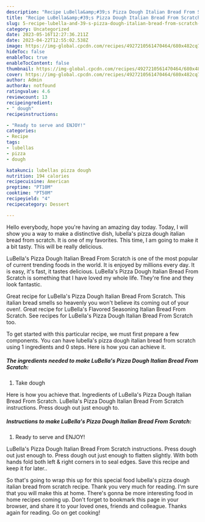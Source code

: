 ```yaml
---
description: "Recipe LuBella&amp;#39;s Pizza Dough Italian Bread From Scratch yang Delicious}"
title: "Recipe LuBella&amp;#39;s Pizza Dough Italian Bread From Scratch yang Delicious}"
slug: 5-recipe-lubella-and-39-s-pizza-dough-italian-bread-from-scratch-yang-delicious
category: Uncategorized
date: 2023-05-16T12:27:36.211Z
date: 2023-04-22T12:55:02.538Z
image: https://img-global.cpcdn.com/recipes/4927210561470464/680x482cq70/lubellas-pizza-dough-italian-bread-from-scratch-recipe-main-photo.jpg
hideToc: false
enableToc: true
enableTocContent: false
thumbnail: https://img-global.cpcdn.com/recipes/4927210561470464/680x482cq70/lubellas-pizza-dough-italian-bread-from-scratch-recipe-main-photo.jpg
cover: https://img-global.cpcdn.com/recipes/4927210561470464/680x482cq70/lubellas-pizza-dough-italian-bread-from-scratch-recipe-main-photo.jpg
author: Admin
authorAv: notfound
ratingvalue: 4.6
reviewcount: 13
recipeingredient:
- " dough"
recipeinstructions:

- "Ready to serve and ENJOY!"
categories:
- Recipe
tags:
- lubellas
- pizza
- dough

katakunci: lubellas pizza dough 
nutrition: 194 calories
recipecuisine: American
preptime: "PT10M"
cooktime: "PT50M"
recipeyield: "4"
recipecategory: Dessert

---
```



Hello everybody, hope you're having an amazing day today. Today, I will show you a way to make a distinctive dish, lubella&#39;s pizza dough italian bread from scratch. It is one of my favorites. This time, I am going to make it a bit tasty. This will be really delicious.

LuBella&#39;s Pizza Dough Italian Bread From Scratch is one of the most popular of current trending foods in the world. It is enjoyed by millions every day. It is easy, it's fast, it tastes delicious. LuBella&#39;s Pizza Dough Italian Bread From Scratch is something that I have loved my whole life. They're fine and they look fantastic.

Great recipe for LuBella&#39;s Pizza Dough Italian Bread From Scratch. This italian bread smells so heavenly you won&#39;t believe its coming out of your oven!. Great recipe for LuBella&#39;s Flavored Seasoning Italian Bread From Scratch. See recipes for LuBella&#39;s Pizza Dough Italian Bread From Scratch too.


To get started with this particular recipe, we must first prepare a few components. You can have lubella&#39;s pizza dough italian bread from scratch using 1 ingredients and 0 steps. Here is how you can achieve it.

<!--inarticleads1-->

##### The ingredients needed to make LuBella&#39;s Pizza Dough Italian Bread From Scratch:

1. Take  dough


Here is how you achieve that. Ingredients of LuBella&#39;s Pizza Dough Italian Bread From Scratch. LuBella&#39;s Pizza Dough Italian Bread From Scratch instructions. Press dough out just enough to. 

<!--inarticleads2-->

##### Instructions to make LuBella&#39;s Pizza Dough Italian Bread From Scratch:


1. Ready to serve and ENJOY!

LuBella&#39;s Pizza Dough Italian Bread From Scratch instructions. Press dough out just enough to. Press dough out just enough to flatten slightly. With both hands fold both left &amp; right corners in to seal edges. Save this recipe and keep it for later.. 

So that's going to wrap this up for this special food lubella&#39;s pizza dough italian bread from scratch recipe. Thank you very much for reading. I'm sure that you will make this at home. There's gonna be more interesting food in home recipes coming up. Don't forget to bookmark this page in your browser, and share it to your loved ones, friends and colleague. Thanks again for reading. Go on get cooking!
